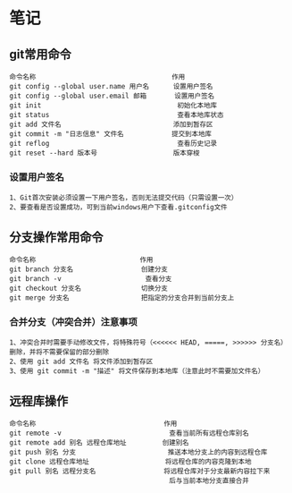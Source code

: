 # 笔记

## git常用命令
    命令名称                                  作用
    git config --global user.name 用户名      设置用户签名
    git config --global user.email 邮箱       设置用户签名
    git init                                  初始化本地库
    git status                                查看本地库状态
    git add 文件名                            添加到暂存区
    git commit -m "日志信息" 文件名            提交到本地库
    git reflog                                查看历史记录
    git reset --hard 版本号                   版本穿梭

### 设置用户签名
    1、Git首次安装必须设置一下用户签名，否则无法提交代码（只需设置一次）
    2、要查看是否设置成功，可到当前windows用户下查看.gitconfig文件


## 分支操作常用命令
    命令名称                          作用
    git branch 分支名                 创建分支
    git branch -v                     查看分支
    git checkout 分支名               切换分支
    git merge 分支名                  把指定的分支合并到当前分支上

### 合并分支（冲突合并）注意事项
    1、冲突合并时需要手动修改文件，将特殊符号（<<<<<< HEAD, =====, >>>>>> 分支名）删除，并将不需要保留的部分删除
    2、使用 git add 文件名 将文件添加到暂存区
    3、使用 git commit -m "描述" 将文件保存到本地库（注意此时不需要加文件名）


## 远程库操作
    命令名称                                作用
    git remote -v                           查看当前所有远程仓库别名
    git remote add 别名 远程仓库地址         创建别名
    git push 别名 分支                       推送本地分支上的内容到远程仓库
    git clone 远程仓库地址                   将远程仓库的内容克隆到本地
    git pull 别名 远程分支名                 将远程仓库对于分支最新内容拉下来
                                            后与当前本地分支直接合并
